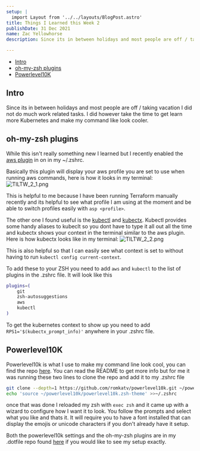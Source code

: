 ```yaml
---
setup: |
  import Layout from '../../layouts/BlogPost.astro'
title: Things I Learned this Week 2
publishDate: 31 Dec 2021
name: Zac Yellowhorse
description: Since its in between holidays and most people are off / taking vacation I did not do much work related tasks. I did however take the time to get learn more Kubernetes and make my command like look cooler. 

---
```


- [Intro](#intor)
- [oh-my-zsh plugins](#oh-my-zsh-plugins)
- [Powerlevel10K](#powerlevel10k)

## Intro
Since its in between holidays and most people are off / taking vacation I did not do much work related tasks. I did however take the time to get learn more Kubernetes and make my command like look cooler. 

## oh-my-zsh plugins 
While this isn't really something new I learned but I recently enabled the [aws plugin](https://github.com/ohmyzsh/ohmyzsh/tree/master/plugins/aws) in on in my ~/.zshrc. 

Basically this plugin will display your aws profile you are set to use when running aws commands, here is how it looks in my terminal: 
![TILTW_2_1.png](https://www.zacyellowhorse.com/posts_assets/TILTW_2_1.png)

This is helpful to me because I have been running Terraform manually recently and its helpful to see what profile I am using at the moment and be able to switch profiles easily with `asp <profile>`. 

The other one I found useful is the [kubectl](https://github.com/ohmyzsh/ohmyzsh/tree/master/plugins/kubectl) and [kubectx](https://github.com/ohmyzsh/ohmyzsh/tree/master/plugins/kubectx). Kubectl provides some handy aliases to kubeclt so you dont have to type it all out all the time and kubectx shows your context in the terminal similar to the aws plugin. Here is how kubectx looks like in my terminal: 
![TILTW_2_2.png](https://www.zacyellowhorse.com/posts_assets/TILTW_2_2.png)

This is also helpful so that I can easily see what context is set to without having to run `kubectl config current-context`.

To add these to your ZSH you need to add `aws` and `kubectl` to the list of plugins in the .zshrc file. It will look like this

```bash
plugins=(
	git
	zsh-autosuggestions
	aws
	kubectl
)
```

To get the kubernetes context to show up you need to add `RPS1='$(kubectx_prompt_info)'` anywhere in your .zshrc file. 

## Powerlevel10K
Powerlevel10k is what I use to make my command line look cool, you can find the repo [here](https://github.com/romkatv/powerlevel10k). You can read the README to get more info but for me it was running these two lines to clone the repo and add it to my .zshrc file
```bash
git clone --depth=1 https://github.com/romkatv/powerlevel10k.git ~/powerlevel10k
echo 'source ~/powerlevel10k/powerlevel10k.zsh-theme' >>~/.zshrc
```
once that was done I reloaded my zsh with `exec zsh` and it came up with a wizard to configure how I want it to look. You follow the prompts and select what you like and thats it. It will require you to have a font installed that can display the emojis or unicode characters if you don't already have it setup. 

Both the powerlevel10k settings and the oh-my-zsh plugins are in my .dotfile repo found [here](https://github.com/zyellowhorse/.dotfiles) if you would like to see my setup exactly. 
